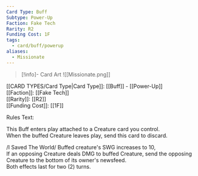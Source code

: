 ```yaml
---
Card Type: Buff
Subtype: Power-Up
Faction: Fake Tech
Rarity: R2
Funding Cost: 1F
tags:
  - card/buff/powerup
aliases:
  - Missionate
---
```

> [!info]- Card Art
> ![[Missionate.png]]

[[CARD TYPES/Card Type|Card Type]]: [[Buff]] - [[Power-Up]]  
[[Faction]]: [[Fake Tech]]  
[[Rarity]]: [[R2]]  
[[Funding Cost]]: [[1F]]  

Rules Text:  

This Buff enters play attached to a Creature card you control.  
When the buffed Creature leaves play, send this card to discard.  

/I Saved The World/ Buffed creature's SWG increases to 10,  
If an opposing Creature deals DMG to buffed Creature, send the opposing Creature to the bottom of its owner's newsfeed.  
Both effects last for two (2) turns.  